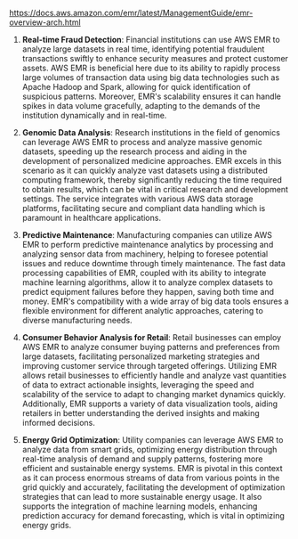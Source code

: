 https://docs.aws.amazon.com/emr/latest/ManagementGuide/emr-overview-arch.html




1. **Real-time Fraud Detection**: Financial institutions can use AWS EMR to analyze large datasets in real time,
   identifying potential fraudulent transactions swiftly to enhance security measures and protect customer assets. AWS
   EMR is beneficial here due to its ability to rapidly process large volumes of transaction data using big data
   technologies such as Apache Hadoop and Spark, allowing for quick identification of suspicious patterns. Moreover,
   EMR's scalability ensures it can handle spikes in data volume gracefully, adapting to the demands of the institution
   dynamically and in real-time.

2. **Genomic Data Analysis**: Research institutions in the field of genomics can leverage AWS EMR to process and analyze
   massive genomic datasets, speeding up the research process and aiding in the development of personalized medicine
   approaches. EMR excels in this scenario as it can quickly analyze vast datasets using a distributed computing
   framework, thereby significantly reducing the time required to obtain results, which can be vital in critical
   research and development settings. The service integrates with various AWS data storage platforms, facilitating
   secure and compliant data handling which is paramount in healthcare applications.

3. **Predictive Maintenance**: Manufacturing companies can utilize AWS EMR to perform predictive maintenance analytics
   by processing and analyzing sensor data from machinery, helping to foresee potential issues and reduce downtime
   through timely maintenance. The fast data processing capabilities of EMR, coupled with its ability to integrate
   machine learning algorithms, allow it to analyze complex datasets to predict equipment failures before they happen,
   saving both time and money. EMR's compatibility with a wide array of big data tools ensures a flexible environment
   for different analytic approaches, catering to diverse manufacturing needs.

4. **Consumer Behavior Analysis for Retail**: Retail businesses can employ AWS EMR to analyze consumer buying patterns
   and preferences from large datasets, facilitating personalized marketing strategies and improving customer service
   through targeted offerings. Utilizing EMR allows retail businesses to efficiently handle and analyze vast quantities
   of data to extract actionable insights, leveraging the speed and scalability of the service to adapt to changing
   market dynamics quickly. Additionally, EMR supports a variety of data visualization tools, aiding retailers in better
   understanding the derived insights and making informed decisions.

5. **Energy Grid Optimization**: Utility companies can leverage AWS EMR to analyze data from smart grids, optimizing
   energy distribution through real-time analysis of demand and supply patterns, fostering more efficient and
   sustainable energy systems. EMR is pivotal in this context as it can process enormous streams of data from various
   points in the grid quickly and accurately, facilitating the development of optimization strategies that can lead to
   more sustainable energy usage. It also supports the integration of machine learning models, enhancing prediction
   accuracy for demand forecasting, which is vital in optimizing energy grids.